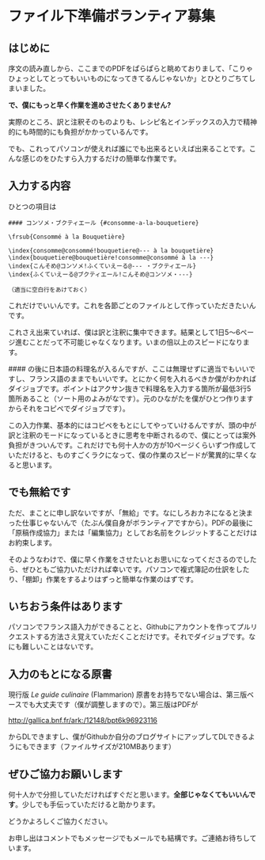 # ファイル下準備ボランティア募集


## はじめに

序文の読み直しから、ここまでのPDFをぱらぱらと眺めておりまして、「こりゃひょっとしてとってもいいものになってきてるんじゃないか」とひとりごちてしまいました。

**で、僕にもっと早く作業を進めさせたくありません?**

実際のところ、訳と注釈そのものよりも、レシピ名とインデックスの入力で精神的にも時間的にも負担がかかっているんです。

でも、これってパソコンが使えれば誰にでも出来るといえば出来ることです。こんな感じのをひたすら入力するだけの簡単な作業です。

## 入力する内容

ひとつの項目は

    #### コンソメ・ブクティエール {#consomme-a-la-bouquetiere}

    \frsub{Consommé à la Bouquetière}

    \index{consomme@consommé!bouquetiere@--- à la bouquetière}
    \index{bouquetiere@bouquetière!consomme@consommé à la ---}
    \index{こんそめ@コンソメ!ふくていえーる@--- ・ブクティエール}
    \index{ふくていえーる@ブクティエール!こんそめ@コンソメ・---}

    （適当に空白行をあけておく）


これだけでいいんです。これを各節ごとのファイルとして作っていただきたいんです。

これさえ出来ていれば、僕は訳と注釈に集中できます。結果として1日5〜6ページ進むことだって不可能じゃなくなります。いまの倍以上のスピードになります。

\#\#\#\# の後に日本語の料理名が入るんですが、ここは無理せずに適当でもいいですし、フランス語のままでもいいです。とにかく何を入れるべきか僕がわかればダイジョブです。ポイントはアクサン抜きで料理名を入力する箇所が最低3行5箇所あること（ソート用のよみがなです）。元のひながたを僕がひとつ作りますからそれをコピペでダイジョブです）。

この入力作業、基本的にはコピペをもとにしてやっていけるんですが、頭の中が訳と注釈のモードになっているときに思考を中断されるので、僕にとっては案外負担がきついんです。これだけでも何十人かの方が10ページくらいずつ作成していただけると、ものすごくラクになって、僕の作業のスピードが驚異的に早くなると思います。

## でも無給です

ただ、まことに申し訳ないですが、「無給」です。なにしろおカネになると決まった仕事じゃないんで（たぶん僕自身がボランティアですから）。PDFの最後に「原稿作成協力」または「編集協力」としてお名前をクレジットすることだけはお約束します。

そのようなわけで、僕に早く作業をさせたいとお思いになってくださるのでしたら、ぜひともご協力いただければ幸いです。パソコンで複式簿記の仕訳をしたり、「棚卸」作業をするよりはずっと簡単な作業のはずです。

## いちおう条件はあります

パソコンでフランス語入力ができることと、Githubにアカウントを作ってプルリクエストする方法さえ覚えていただくことだけです。それでダイジョブです。なにも難しいことはないです。

## 入力のもとになる原書

現行版 *Le guide culinaire* (Flammarion) 原書をお持ちでない場合は、第三版ベースでも大丈夫です（僕が調整しますので）。第三版はPDFが

http://gallica.bnf.fr/ark:/12148/bpt6k96923116

からDLできますし、僕がGithubか自分のブログサイトにアップしてDLできるようにもできます（ファイルサイズが210MBあります）

## ぜひご協力お願いします

何十人かで分担していただければすぐだと思います。**全部じゃなくてもいいんです**。少しでも手伝っていただけると助かります。

どうかよろしくご協力ください。

お申し出はコメントでもメッセージでもメールでも結構です。ご連絡お待ちしています。
